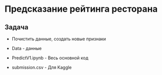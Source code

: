 # Предсказание рейтинга ресторана
## Задача 
- Почистить данные, создать новые признаки

- Data - данные

- PredictV1.ipynb - Весь основной код

- submission.csv - Для Kaggle
